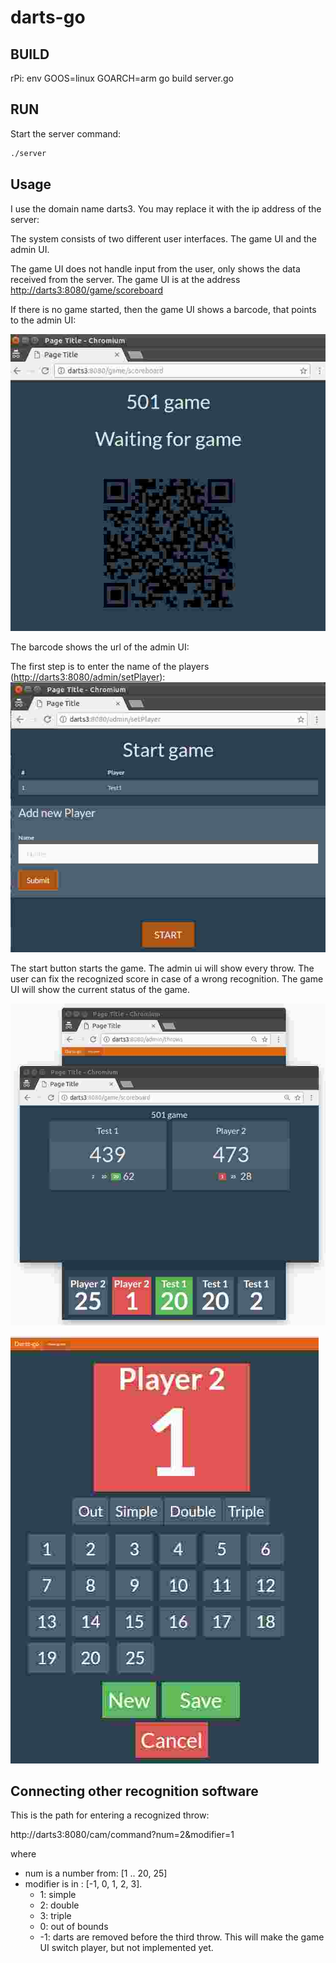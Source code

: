 # darts-go

## BUILD

rPi: env GOOS=linux GOARCH=arm go build server.go
 
## RUN
 
 Start the server command:
 
 ```bash
./server
```

## Usage

I use the domain name darts3. You may replace it with the ip address of the server:

The system consists of two different user interfaces. The game UI and the admin UI.

The game UI does not handle input from the user, only shows the data received from the
server. The game UI is at the address [http://darts3:8080/game/scoreboard](http://darts3:8080/game/scoreboard)

If there is no game started, then the game UI shows a barcode, that points to the admin UI:

![game ui started](https://github.com/IPeter/darts-go/blob/master/doc/gameUI01.png)

The barcode shows the url of the admin UI:



The first step is to enter the name of the players ([http://darts3:8080/admin/setPlayer](http://darts3:8080/admin/setPlayer)):
![game ui started](https://github.com/IPeter/darts-go/blob/master/doc/adminUI01.png)

The start button starts the game. The admin ui will show every throw. The user can fix the
recognized score in case of a wrong recognition. The game UI will show the current status
of the game.


![game ui started](https://github.com/IPeter/darts-go/blob/master/doc/screenshot01.png)

![game ui started](https://github.com/IPeter/darts-go/blob/master/doc/adminUI02.png)

## Connecting other recognition software

This is the path for entering a recognized throw:
 
 http://darts3:8080/cam/command?num=2&modifier=1

where 

* num is a number from: [1 .. 20, 25]
* modifier is in : [-1, 0, 1, 2, 3]. 
  * 1: simple
  * 2: double
  * 3: triple
  * 0: out of bounds
  * -1: darts are removed before the third throw. This will make the game UI switch player, but not implemented yet.



